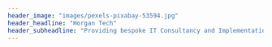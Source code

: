 ```yaml
---
header_image: "images/pexels-pixabay-53594.jpg"
header_headline: "Horgan Tech"
header_subheadline: "Providing bespoke IT Consultancy and Implementation Specialising in the Defence Industry."
---
```

